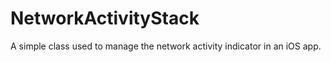 NetworkActivityStack
====================

A simple class used to manage the network activity indicator in an iOS app.